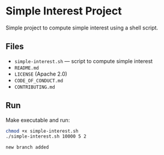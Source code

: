 # Simple Interest Project

Simple project to compute simple interest using a shell script.

## Files
- `simple-interest.sh` — script to compute simple interest
- `README.md`
- `LICENSE` (Apache 2.0)
- `CODE_OF_CONDUCT.md`
- `CONTRIBUTING.md`

## Run
Make executable and run:
```bash
chmod +x simple-interest.sh
./simple-interest.sh 10000 5 2

new branch added
